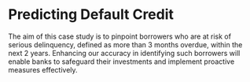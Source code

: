 # Predicting Default Credit
The aim of this case study is to pinpoint borrowers who are at risk of serious delinquency, defined as more than 3 months overdue, within the next 2 years. Enhancing our accuracy in identifying such borrowers will enable banks to safeguard their investments and implement proactive measures effectively.
